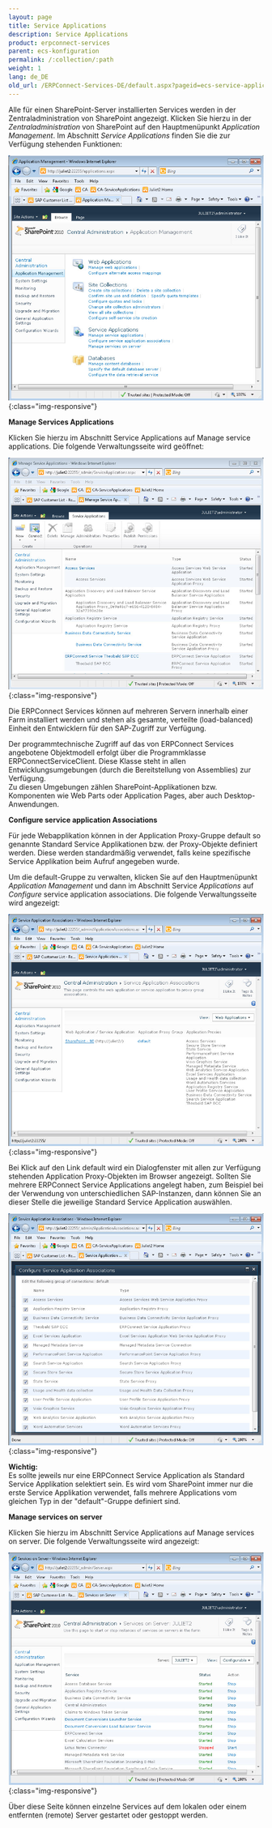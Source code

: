 ```yaml
---
layout: page
title: Service Applications
description: Service Applications
product: erpconnect-services
parent: ecs-konfiguration
permalink: /:collection/:path
weight: 1
lang: de_DE
old_url: /ERPConnect-Services-DE/default.aspx?pageid=ecs-service-applications
---
```


Alle für einen SharePoint-Server installierten Services werden in der Zentraladministration von SharePoint angezeigt. Klicken Sie hierzu in der *Zentraladministration* von SharePoint auf den Hauptmenüpunkt *Application Management*. Im Abschnitt *Service Applications* finden Sie die zur Verfügung stehenden Funktionen:

![ECS-SP-Service-Applications-Overview](/img/content/ECS-SP-Service-Applications-Overview.jpg){:class="img-responsive"}

**Manage Services Applications**

Klicken Sie hierzu im Abschnitt Service Applications auf Manage service applications. Die folgende Verwaltungsseite wird geöffnet:

![ECS-SP-Service-Applications-Manage](/img/content/ECS-SP-Service-Applications-Manage.jpg){:class="img-responsive"}

Die ERPConnect Services können auf mehreren Servern innerhalb einer Farm installiert werden und stehen als gesamte, verteilte (load-balanced) Einheit den Entwicklern für den SAP-Zugriff zur Verfügung.

Der programmtechnische Zugriff auf das von ERPConnect Services angebotene Objektmodell erfolgt über die Programmklasse ERPConnectServiceClient. Diese Klasse steht in allen Entwicklungsumgebungen (durch die Bereitstellung von Assemblies) zur Verfügung.<br> 
Zu diesen Umgebungen zählen SharePoint-Applikationen bzw. Komponenten wie Web Parts oder Application Pages, aber auch Desktop-Anwendungen. 

**Configure service application Associations**

Für jede Webapplikation können in der Application Proxy-Gruppe default so genannte Standard Service Applikationen bzw. der Proxy-Objekte definiert werden. Diese werden standardmäßig verwendet, falls keine spezifische Service Applikation beim Aufruf angegeben wurde. 

Um die default-Gruppe zu verwalten, klicken Sie auf den Hauptmenüpunkt *Application Management* und dann im Abschnitt Service *Applications* auf *Configure* service application associations. Die folgende Verwaltungsseite wird angezeigt:


![ECS-SP-Service-Applications-Assocication-01](/img/content/ECS-SP-Service-Applications-Assocication-01.jpg){:class="img-responsive"}

Bei Klick auf den Link default wird ein Dialogfenster mit allen zur Verfügung stehenden Application Proxy-Objekten im Browser angezeigt. Sollten Sie mehrere ERPConnect Service Applications angelegt haben, zum Beispiel bei der Verwendung von unterschiedlichen SAP-Instanzen, dann können Sie an dieser Stelle die jeweilige Standard Service Application auswählen.

![ECS-SP-Service-Applications-Assocication-02](/img/content/ECS-SP-Service-Applications-Assocication-02.jpg){:class="img-responsive"}

**Wichtig:**<br>
Es sollte jeweils nur eine ERPConnect Service Application als Standard Service Applikation selektiert sein. Es wird vom SharePoint immer nur die erste Service Applikation verwendet, falls mehrere Applications vom gleichen Typ in der "default"-Gruppe definiert sind.

**Manage services on server**

Klicken Sie hierzu im Abschnitt Service Applications auf Manage services on server. Die folgende Verwaltungsseite wird angezeigt:

![ECS-SP-Manage-Services-On-Server](/img/content/ECS-SP-Manage-Services-On-Server.jpg){:class="img-responsive"}

Über diese Seite können einzelne Services auf dem lokalen oder einem entfernten (remote) Server gestartet oder gestoppt werden.